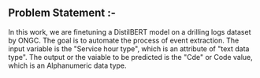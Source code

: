 ## Problem Statement :- 
In this work, we are finetuning a DistilBERT model on a drilling logs dataset by ONGC. The goal is to automate the process of event extraction. The input variable is the "Service hour type", which is an attribute of "text data type". The output or the vaiable to be predicted is the "Cde" or Code value, which is an Alphanumeric data type.  
